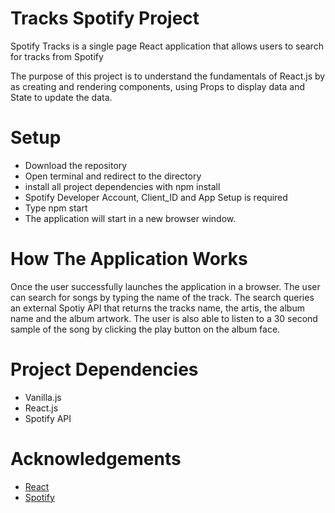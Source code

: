 # Tracks Spotify Project

Spotify Tracks is a single page React application that allows users to search for tracks from Spotify 

The purpose of this project is to understand the fundamentals of React.js by as creating and rendering components, using Props to display data and State to update the data.

# Setup

- Download the repository
- Open terminal and redirect to the directory
- install all project dependencies with npm install
- Spotify Developer Account, Client_ID and App Setup is required 
- Type npm start
- The application will start in a new browser window.

# How The Application Works

Once the user successfully launches the application in a browser. The user can search for songs by typing the name of the track. The search queries an external Spotiy API that returns the tracks name, the artis, the album name and the album artwork. The user is also able to listen to a 30 second sample of the song by clicking the play button on the album face. 

# Project Dependencies

- Vanilla.js
- React.js
- Spotify API

# Acknowledgements

- [React](https://reactjs.org/ )
- [Spotify](https://developer.spotify.com/)

